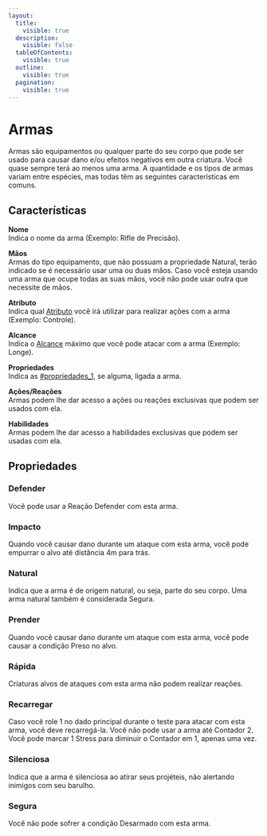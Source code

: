 ```yaml
---
layout:
  title:
    visible: true
  description:
    visible: false
  tableOfContents:
    visible: true
  outline:
    visible: true
  pagination:
    visible: true
---
```


# Armas

Armas são equipamentos ou qualquer parte do seu corpo que pode ser usado para causar dano e/ou efeitos negativos em outra criatura. Você quase sempre terá ao menos uma arma. A quantidade e os tipos de armas variam entre espécies, mas todas têm as seguintes características em comuns.

## Características <a href="#caracteristicas" id="caracteristicas"></a>

**Nome**\
Indica o nome da arma (Exemplo: Rifle de Precisão).

**Mãos**\
Armas do tipo equipamento, que não possuam a propriedade Natural, terão indicado se é necessário usar uma ou duas mãos. Caso você esteja usando uma arma que ocupe todas as suas mãos, você não pode usar outra que necessite de mãos.

**Atributo**\
Indica qual [Atributo](personagem/attributes.md) você irá utilizar para realizar ações com a arma (Exemplo: Controle).

**Alcance**\
Indica o [Alcance](https://henriqueschorr.github.io/0_complete/1_manuscript_player/combat/#alcance--dist%C3%A2ncia) máximo que você pode atacar com a arma (Exemplo: Longe).

**Propriedades**\
Indica as [#propriedades\_1](armas.md#propriedades_1 "mention"), se alguma, ligada a arma.

**Ações/Reações**\
Armas podem lhe dar acesso a ações ou reações exclusivas que podem ser usados com ela.

**Habilidades**\
Armas podem lhe dar acesso a habilidades exclusivas que podem ser usadas com ela.

## Propriedades <a href="#propriedades_1" id="propriedades_1"></a>

### **Defender**

Você pode usar a Reação Defender com esta arma.

### **Impacto**

Quando você causar dano durante um ataque com esta arma, você pode empurrar o alvo até distância 4m para trás.

### **Natural**

Indica que a arma é de origem natural, ou seja, parte do seu corpo. Uma arma natural também é considerada Segura.

### **Prender**

Quando você causar dano durante um ataque com esta arma, você pode causar a condição Preso no alvo.

### **Rápida**

Criaturas alvos de ataques com esta arma não podem realizar reações.

### **Recarregar**

Caso você role 1 no dado principal durante o teste para atacar com esta arma, você deve recarregá-la. Você não pode usar a arma até Contador 2. Você pode marcar 1 Stress para diminuir o Contador em 1, apenas uma vez.

### **Silenciosa**

Indica que a arma é silenciosa ao atirar seus projéteis, não alertando inimigos com seu barulho.

### **Segura**

Você não pode sofrer a condição Desarmado com esta arma.
